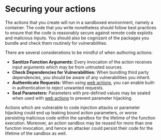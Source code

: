 <!--
#
# Licensed to the Apache Software Foundation (ASF) under one or more
# contributor license agreements.  See the NOTICE file distributed with
# this work for additional information regarding copyright ownership.
# The ASF licenses this file to You under the Apache License, Version 2.0
# (the "License"); you may not use this file except in compliance with
# the License.  You may obtain a copy of the License at
#
#     http://www.apache.org/licenses/LICENSE-2.0
#
# Unless required by applicable law or agreed to in writing, software
# distributed under the License is distributed on an "AS IS" BASIS,
# WITHOUT WARRANTIES OR CONDITIONS OF ANY KIND, either express or implied.
# See the License for the specific language governing permissions and
# limitations under the License.
#
-->

# Securing your actions

The actions that you create will run in a sandboxed environment, namely a container. The code that you
write nonetheless should follow best practices to ensure that the code is reasonably secure against remote
code exploits and malicious inputs. You should also be cognizant of the packages you bundle and check them
routinely for vulnerabilities.

There are several considerations to be mindful of when authoring actions:

- **Sanitize Function Arguments:** Every invocation of the action receives input arguments which may be from untrusted sources.
- **Check Dependencies for Vulnerabilities:** When bundling third party dependencies, you should be aware of any vulnerabilities you inherit.
- **Authenticate Requests:** When using [web actions](webactions.md#securing-web-actions), you can enable built-in authentication to reject unwanted requests.
- **Seal Parameters:** Parameters with pre-defined values may be sealed when used with [web actions](webactions.md#protected-parameters) to prevent parameter hijacking.

Actions which are vulnerable to code injection attacks or parameter hijacking could end up leaking bound
action parameters, or worse persisting malicious code within the sandbox for the lifetime of the function
execution. Moreover, an action sandbox may be reused for more than one function invocation, and hence an
attacker could persist their code for the lifetime of the sandbox as well.
